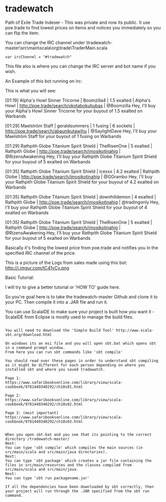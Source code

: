 # tradewatch

Path of Exile Trade Indexer - This was private and now its public. It use poe.trade to find lowest prices on items and notices you immediately so you can flip the item.

You can change the IRC channel under \tradewatch-master\src\main\scala\org\trade\TraderMain.scala

    var ircChannel = "#tradewatch" 
    

This file also is where you can change the IRC server and bot name if you wish.



An Example of this bot running on irc:

This is what you will see:

[01:19] <tradehunter> Alpha's Howl Sinner Tricorne | Boomzilla4 | 1.5 exalted | Alpha's Howl | http://poe.trade/search/okotabokuhubas | @Boomzilla Hey, I'll buy your Alpha's Howl Sinner Tricorne for your buyout of 1.5 exalted on Warbands

[01:29] <tradehunter> Maelström Staff | geraldsummers | 1 fusing | 6 sockets | http://poe.trade/search/abaunikutawihu | @SaylightDave Hey, I'll buy your Maelström Staff for your buyout of 1 fusing on Warbands

[01:29] <tradehunter> Rathpith Globe Titanium Spirit Shield | TheRisenOne | 5 exalted | Rathpith Globe | http://poe.trade/search/imosikotinahig | @RizensAwakening Hey, I'll buy your Rathpith Globe Titanium Spirit Shield for your buyout of 5 exalted on Warbands

[01:35] <tradehunter> Rathpith Globe Titanium Spirit Shield | icexxx | 4.2 exalted | Rathpith Globe | http://poe.trade/search/imosikotinahig | @GGrambo Hey, I'll buy your Rathpith Globe Titanium Spirit Shield for your buyout of 4.2 exalted on Warbands

[01:35] <tradehunter> Rathpith Globe Titanium Spirit Shield | downhilldemon | 4 exalted | Rathpith Globe | http://poe.trade/search/imosikotinahig | @tradingonly Hey, I'll buy your Rathpith Globe Titanium Spirit Shield for your buyout of 4 exalted on Warbands

[01:35] <tradehunter> Rathpith Globe Titanium Spirit Shield | TheRisenOne | 5 exalted | Rathpith Globe | http://poe.trade/search/imosikotinahig | @RizensAwakening Hey, I'll buy your Rathpith Globe Titanium Spirit Shield for your buyout of 5 exalted on Warbands





Basically it's finding the lowest price from poe.trade and notifies you in the specified IRC channel of the price.

This is a picture of the Logs from sales made using this bot:
http://i.imgur.com/tC41yCy.png


Basic Tutorial:

I will try to give a better tutorial or 'HOW TO' guide here.

So you're goal here is to take the tradewatch-master Github and clone it to your PC. Then compile it into a .JAR file and run it.

You can use ScalaIDE to make sure your project is built how you want it - ScalaIDE from Eclipse is mostly used to manage the build files.

~~~~~~~GUIDE~~~~~~~ (for windows users)

You will need to download the 'Simple Build Tool' http://www.scala-sbt.org/download.html

On windows its an msi file and you will open sbt.bat which opens sbt in a command prompt window.
From here you can run sbt commands like 'sbt compile'

You should read over these pages in order to understand sbt compiling as it might be different for each person depending on where you installed sbt and where you saved tradewatch.

Page 1:
https://www.safaribooksonline.com/library/view/scala-cookbook/9781449340292/ch18s01.html

Page 2:
https://www.safaribooksonline.com/library/view/scala-cookbook/9781449340292/ch18s02.html

Page 3: (most important)
https://www.safaribooksonline.com/library/view/scala-cookbook/9781449340292/ch18s03.html


When you open sbt.bat and you see that its pointing to the correct directory /tradewatch-master/
Next:
You can type 'sbt compile' which compiles the main sources (in src/main/scala and src/main/java directories).
Next:
You can type 'sbt package' which creates a jar file containing the files in src/main/resources and the classes compiled from src/main/scala and src/main/java.
Next:
You can type 'sbt run packagename.jar'

If all the dependencies have been downloaded by sbt correctly, then your project will run through the .JAR specified from the sbt run command.


